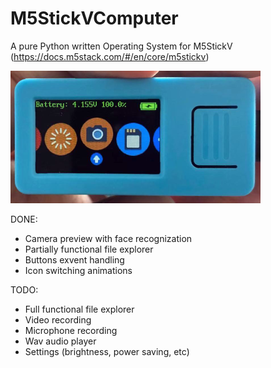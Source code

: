 # M5StickVComputer

A pure Python written Operating System for M5StickV (https://docs.m5stack.com/#/en/core/m5stickv)



![m5stickv_computer](docs/m5stickv_computer.png)

DONE:

* Camera preview with face recognization
* Partially functional file explorer
* Buttons exvent handling
* Icon switching animations

TODO:

* Full functional file explorer
* Video recording
* Microphone recording
* Wav audio player
* Settings (brightness, power saving, etc)

